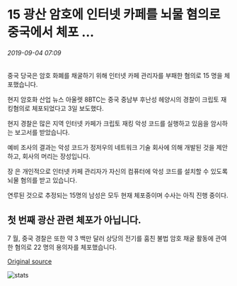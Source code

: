 # 15 광산 암호에 인터넷 카페를 뇌물 혐의로 중국에서 체포 ...

###### 2019-09-04 07:09

중국 당국은 암호 화폐를 채굴하기 위해 인터넷 카페 관리자를 부패한 혐의로 15 명을 체포했습니다.

현지 암호화 산업 뉴스 아울렛 8BTC는 중국 중남부 후난성 헤양시의 경찰이 크립토 재킹혐의로 체포되었다고 3일 보도했다.

현지 경찰은 많은 지역 인터넷 카페가 크립토 재킹 악성 코드를 실행하고 있음을 암시하는 보고서를 받았습니다.

예비 조사의 결과는 악성 코드가 정저우의 네트워크 기술 회사에 의해 개발된 것을 제안하고, 회사의 머리는 장성입니다.

장 은 개인적으로 인터넷 카페 관리자가 자신의 컴퓨터에 악성 코드를 설치할 수 있도록 뇌물 혐의를 받고 있습니다.

연루된 것으로 추정되는 15명의 남성은 모두 현재 체포중이며 수사는 아직 진행 중이다.

## 첫 번째 광산 관련 체포가 아닙니다.

7 월, 중국 경찰은 또한 약 3 백만 달러 상당의 전기를 훔친 불법 암호 채굴 활동에 관여한 혐의로 22 명의 용의자를 체포했습니다.

[Original source](https://cointelegraph.com/news/15-arrested-in-china-for-allegedly-bribing-internet-cafe-to-mine-crypto)

![stats](https://c.statcounter.com/11760860/0/a89fa40b/1/ "stats")